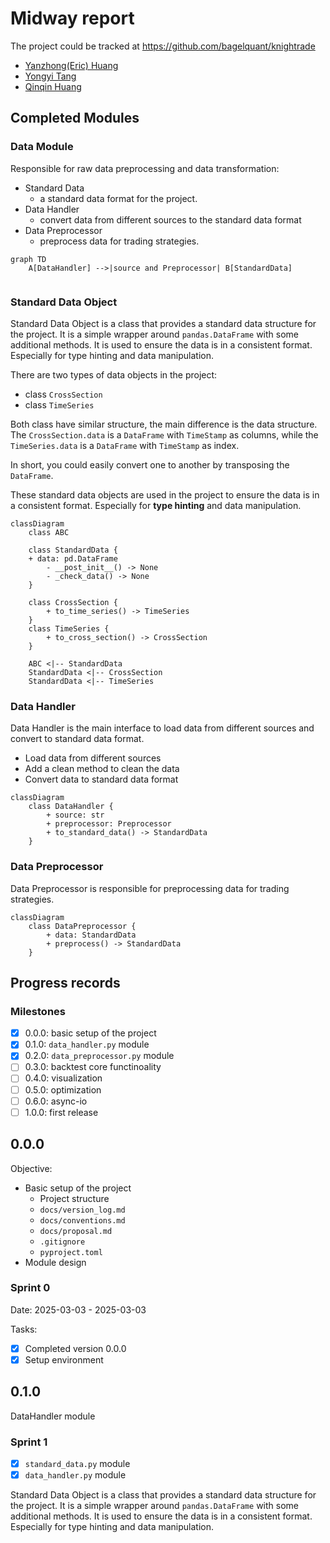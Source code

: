# Midway report

The project could be tracked at https://github.com/bagelquant/knightrade

- [Yanzhong(Eric) Huang](https://github.com/bagelquant)
- [Yongyi Tang](https://github.com/tyyzltrt)
- [Qinqin Huang](https://github.com/QinqinAndMacaulayCat)

## Completed Modules

### Data Module

Responsible for raw data preprocessing and data transformation:

- Standard Data
    - a standard data format for the project.
- Data Handler
    - convert data from different sources to the standard data format
- Data Preprocessor
    - preprocess data for trading strategies.

```mermaid
graph TD
    A[DataHandler] -->|source and Preprocessor| B[StandardData]
    
```

### Standard Data Object

Standard Data Object is a class that provides a standard data structure for the project. It is a simple wrapper around `pandas.DataFrame` with some additional methods. It is used to ensure the data is in a consistent format. Especially for type hinting and data manipulation.

There are two types of data objects in the project:

- class `CrossSection`
- class `TimeSeries`

Both class have similar structure, the main difference is the data structure. The `CrossSection.data` is a `DataFrame` with `TimeStamp` as columns, while the `TimeSeries.data` is a `DataFrame` with `TimeStamp` as index.

In short, you could easily convert one to another by transposing the `DataFrame`.

These standard data objects are used in the project to ensure the data is in a consistent format. Especially for **type hinting** and data manipulation.

```mermaid
classDiagram
    class ABC
    
    class StandardData {
    + data: pd.DataFrame
        - __post_init__() -> None
        - _check_data() -> None
    }

    class CrossSection { 
        + to_time_series() -> TimeSeries
    }
    class TimeSeries {
        + to_cross_section() -> CrossSection
    }

    ABC <|-- StandardData
    StandardData <|-- CrossSection
    StandardData <|-- TimeSeries
```

### Data Handler

Data Handler is the main interface to load data from different sources and convert to standard data format. 

- Load data from different sources
- Add a clean method to clean the data
- Convert data to standard data format

```mermaid
classDiagram
    class DataHandler {
        + source: str
        + preprocessor: Preprocessor
        + to_standard_data() -> StandardData
    }
```


### Data Preprocessor

Data Preprocessor is responsible for preprocessing data for trading strategies. 

```mermaid
classDiagram
    class DataPreprocessor {
        + data: StandardData
        + preprocess() -> StandardData
    }
```

## Progress records

### Milestones

- [X] 0.0.0: basic setup of the project
- [X] 0.1.0: `data_handler.py` module
- [X] 0.2.0: `data_preprocessor.py` module 
- [ ] 0.3.0: backtest core functinoality 
- [ ] 0.4.0: visualization 
- [ ] 0.5.0: optimization 
- [ ] 0.6.0: async-io 
- [ ] 1.0.0: first release

## 0.0.0

Objective:

- Basic setup of the project
    - Project structure
    - `docs/version_log.md`
    - `docs/conventions.md`
    - `docs/proposal.md`
    - `.gitignore`
    - `pyproject.toml`
- Module design

### Sprint 0

Date: 2025-03-03 - 2025-03-03

Tasks:

- [X] Completed version 0.0.0
- [X] Setup environment

## 0.1.0

DataHandler module

### Sprint 1

- [X] `standard_data.py` module
- [X] `data_handler.py` module

Standard Data Object is a class that provides a standard data structure for the project. It is a simple wrapper around `pandas.DataFrame` with some additional methods. It is used to ensure the data is in a consistent format. Especially for type hinting and data manipulation.

